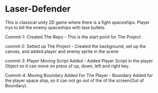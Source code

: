 # Laser-Defender
This is classical unity 2D game where there is a fight spaceships. 
Player trys to kill the enemy spaceships with lase bullets.

Commit-1: Created The Repo - This is the start point for The Project

commit-2: Setted up The Project - Created the background, set up the canvas,
and added player and enemy sprite in the scene

commit-3: Player Moving Script Added - Added Player Script in the player Object so it can move
on press of up, down, left and right key.

Commit-4: Moving Boundary Added For The Player - Boundary Added for the player space ship,
so it can not go out of the of the screen(Out of Boundary).
